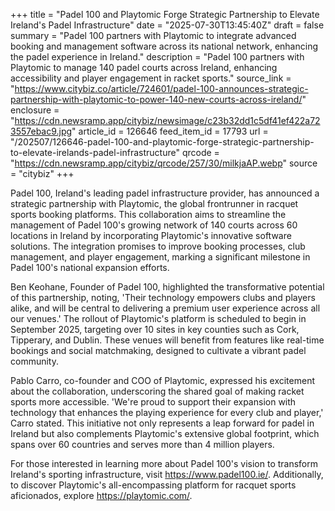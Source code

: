 +++
title = "Padel 100 and Playtomic Forge Strategic Partnership to Elevate Ireland's Padel Infrastructure"
date = "2025-07-30T13:45:40Z"
draft = false
summary = "Padel 100 partners with Playtomic to integrate advanced booking and management software across its national network, enhancing the padel experience in Ireland."
description = "Padel 100 partners with Playtomic to manage 140 padel courts across Ireland, enhancing accessibility and player engagement in racket sports."
source_link = "https://www.citybiz.co/article/724601/padel-100-announces-strategic-partnership-with-playtomic-to-power-140-new-courts-across-ireland/"
enclosure = "https://cdn.newsramp.app/citybiz/newsimage/c23b32dd1c5df41ef422a723557ebac9.jpg"
article_id = 126646
feed_item_id = 17793
url = "/202507/126646-padel-100-and-playtomic-forge-strategic-partnership-to-elevate-irelands-padel-infrastructure"
qrcode = "https://cdn.newsramp.app/citybiz/qrcode/257/30/milkjaAP.webp"
source = "citybiz"
+++

<p>Padel 100, Ireland's leading padel infrastructure provider, has announced a strategic partnership with Playtomic, the global frontrunner in racquet sports booking platforms. This collaboration aims to streamline the management of Padel 100's growing network of 140 courts across 60 locations in Ireland by incorporating Playtomic's innovative software solutions. The integration promises to improve booking processes, club management, and player engagement, marking a significant milestone in Padel 100's national expansion efforts.</p><p>Ben Keohane, Founder of Padel 100, highlighted the transformative potential of this partnership, noting, 'Their technology empowers clubs and players alike, and will be central to delivering a premium user experience across all our venues.' The rollout of Playtomic's platform is scheduled to begin in September 2025, targeting over 10 sites in key counties such as Cork, Tipperary, and Dublin. These venues will benefit from features like real-time bookings and social matchmaking, designed to cultivate a vibrant padel community.</p><p>Pablo Carro, co-founder and COO of Playtomic, expressed his excitement about the collaboration, underscoring the shared goal of making racket sports more accessible. 'We're proud to support their expansion with technology that enhances the playing experience for every club and player,' Carro stated. This initiative not only represents a leap forward for padel in Ireland but also complements Playtomic's extensive global footprint, which spans over 60 countries and serves more than 4 million players.</p><p>For those interested in learning more about Padel 100's vision to transform Ireland's sporting infrastructure, visit <a href='https://www.padel100.ie/' rel='nofollow' target='_blank'>https://www.padel100.ie/</a>. Additionally, to discover Playtomic's all-encompassing platform for racquet sports aficionados, explore <a href='https://playtomic.com/' rel='nofollow' target='_blank'>https://playtomic.com/</a>.</p>